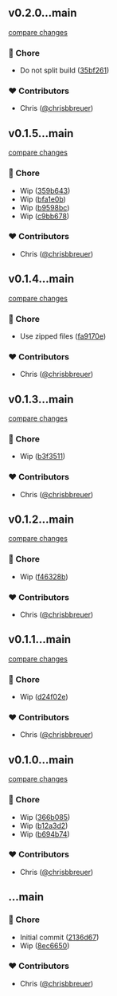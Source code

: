 
## v0.2.0...main

[compare changes](https://github.com/stacksjs/gitit/compare/v0.2.0...main)

### 🏡 Chore

- Do not split build ([35bf261](https://github.com/stacksjs/gitit/commit/35bf261))

### ❤️ Contributors

- Chris ([@chrisbbreuer](https://github.com/chrisbbreuer))

## v0.1.5...main

[compare changes](https://github.com/stacksjs/gitit/compare/v0.1.5...main)

### 🏡 Chore

- Wip ([359b643](https://github.com/stacksjs/gitit/commit/359b643))
- Wip ([bfa1e0b](https://github.com/stacksjs/gitit/commit/bfa1e0b))
- Wip ([b9598bc](https://github.com/stacksjs/gitit/commit/b9598bc))
- Wip ([c9bb678](https://github.com/stacksjs/gitit/commit/c9bb678))

### ❤️ Contributors

- Chris ([@chrisbbreuer](https://github.com/chrisbbreuer))

## v0.1.4...main

[compare changes](https://github.com/stacksjs/gitit/compare/v0.1.4...main)

### 🏡 Chore

- Use zipped files ([fa9170e](https://github.com/stacksjs/gitit/commit/fa9170e))

### ❤️ Contributors

- Chris ([@chrisbbreuer](https://github.com/chrisbbreuer))

## v0.1.3...main

[compare changes](https://github.com/stacksjs/gitit/compare/v0.1.3...main)

### 🏡 Chore

- Wip ([b3f3511](https://github.com/stacksjs/gitit/commit/b3f3511))

### ❤️ Contributors

- Chris ([@chrisbbreuer](https://github.com/chrisbbreuer))

## v0.1.2...main

[compare changes](https://github.com/stacksjs/gitit/compare/v0.1.2...main)

### 🏡 Chore

- Wip ([f46328b](https://github.com/stacksjs/gitit/commit/f46328b))

### ❤️ Contributors

- Chris ([@chrisbbreuer](https://github.com/chrisbbreuer))

## v0.1.1...main

[compare changes](https://github.com/stacksjs/gitit/compare/v0.1.1...main)

### 🏡 Chore

- Wip ([d24f02e](https://github.com/stacksjs/gitit/commit/d24f02e))

### ❤️ Contributors

- Chris ([@chrisbbreuer](https://github.com/chrisbbreuer))

## v0.1.0...main

[compare changes](https://github.com/stacksjs/gitit/compare/v0.1.0...main)

### 🏡 Chore

- Wip ([366b085](https://github.com/stacksjs/gitit/commit/366b085))
- Wip ([b12a3d2](https://github.com/stacksjs/gitit/commit/b12a3d2))
- Wip ([b694b74](https://github.com/stacksjs/gitit/commit/b694b74))

### ❤️ Contributors

- Chris ([@chrisbbreuer](https://github.com/chrisbbreuer))

## ...main

### 🏡 Chore

- Initial commit ([2136d67](https://github.com/stacksjs/gitit/commit/2136d67))
- Wip ([8ec6650](https://github.com/stacksjs/gitit/commit/8ec6650))

### ❤️ Contributors

- Chris ([@chrisbbreuer](https://github.com/chrisbbreuer))
